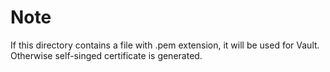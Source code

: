 # Note

If this directory contains a file with .pem extension, it will be used for Vault. Otherwise self-singed certificate is generated.

